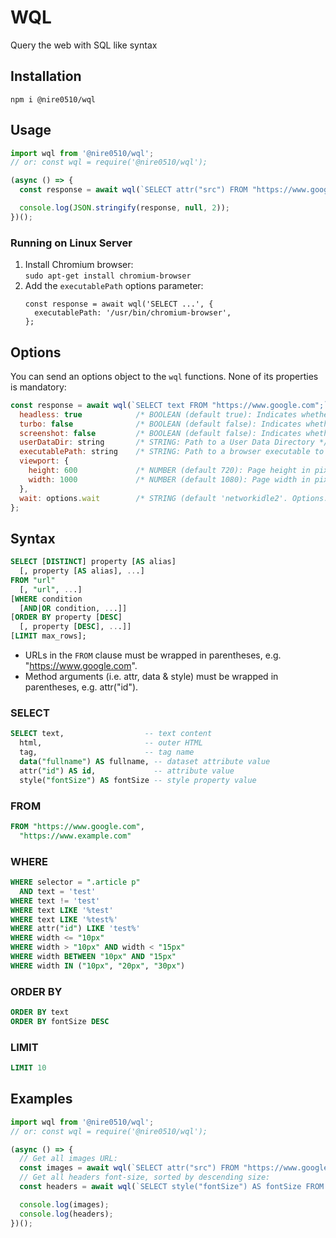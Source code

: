 WQL
===
Query the web with SQL like syntax

## Installation
`npm i @nire0510/wql`

## Usage
```javascript
import wql from '@nire0510/wql';
// or: const wql = require('@nire0510/wql');

(async () => {
  const response = await wql(`SELECT attr("src") FROM "https://www.google.com" WHERE selector = "img";`/*, options */);

  console.log(JSON.stringify(response, null, 2));
})();
```

### Running on Linux Server
1. Install Chromium browser:  
   `sudo apt-get install chromium-browser`
1. Add the `executablePath` options parameter:  
   ```
   const response = await wql('SELECT ...', {
     executablePath: '/usr/bin/chromium-browser',
   };
   ```

## Options
You can send an options object to the `wql` functions. None of its properties is mandatory:
```javascript
const response = await wql(`SELECT text FROM "https://www.google.com";`, {
  headless: true            /* BOOLEAN (default true): Indicates whether it should run in headless mode (hidden browser) */,
  turbo: false              /* BOOLEAN (default false): Indicates whether it should run in turbo mode (avoids image, stylesheets & fonts download) */,
  screenshot: false         /* BOOLEAN (default false): Indicates whether a screenshot should be taken */,
  userDataDir: string       /* STRING: Path to a User Data Directory */,
  executablePath: string    /* STRING: Path to a browser executable to run instead of the bundled Chromium */,
  viewport: {
    height: 600             /* NUMBER (default 720): Page height in pixels */,
    width: 1000             /* NUMBER (default 1080): Page width in pixels */,
  },
  wait: options.wait        /* STRING (default 'networkidle2'. Options: 'domcontentloaded', 'networkidle0', 'networkidle2', selector): The event to wait for before running the query */,
};
```

## Syntax
``` sql
SELECT [DISTINCT] property [AS alias]
  [, property [AS alias], ...]
FROM "url"
  [, "url", ...]
[WHERE condition
  [AND|OR condition, ...]]
[ORDER BY property [DESC]
  [, property [DESC], ...]]
[LIMIT max_rows];
```
* URLs in the `FROM` clause must be wrapped in parentheses, e.g. "https://www.google.com".
* Method arguments (i.e. attr, data & style) must be wrapped in parentheses, e.g. attr("id").

### SELECT
``` sql
SELECT text,                  -- text content
  html,                       -- outer HTML
  tag,                        -- tag name
  data("fullname") AS fullname, -- dataset attribute value
  attr("id") AS id,             -- attribute value
  style("fontSize") AS fontSize -- style property value
```

### FROM
``` sql
FROM "https://www.google.com",
  "https://www.example.com"
```

### WHERE
``` sql
WHERE selector = ".article p"
  AND text = 'test'
WHERE text != 'test'
WHERE text LIKE '%test'
WHERE text LIKE '%test%'
WHERE attr("id") LIKE 'test%'
WHERE width <= "10px"
WHERE width > "10px" AND width < "15px"
WHERE width BETWEEN "10px" AND "15px"
WHERE width IN ("10px", "20px", "30px")
```

### ORDER BY
``` sql
ORDER BY text
ORDER BY fontSize DESC
```

### LIMIT
``` sql
LIMIT 10
```

## Examples

```javascript
import wql from '@nire0510/wql';
// or: const wql = require('@nire0510/wql');

(async () => {
  // Get all images URL:
  const images = await wql(`SELECT attr("src") FROM "https://www.google.com" WHERE selector = "img";`);
  // Get all headers font-size, sorted by descending size:
  const headers = await wql(`SELECT style("fontSize") AS fontSize FROM "https://www.google.com" WHERE selector IN ("h1", "h2", "h3", "h4", "h5", "h6") ORDER by fontSize DESC;`);

  console.log(images);
  console.log(headers);
})();
```
